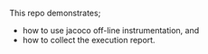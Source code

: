 This repo demonstrates;
- how to use jacoco off-line instrumentation, and
- how to collect the execution report.

